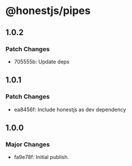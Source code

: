 # @honestjs/pipes

## 1.0.2

### Patch Changes

- 705555b: Update deps

## 1.0.1

### Patch Changes

- ea8456f: Include honestjs as dev dependency

## 1.0.0

### Major Changes

- fa9e78f: Initial publish.

